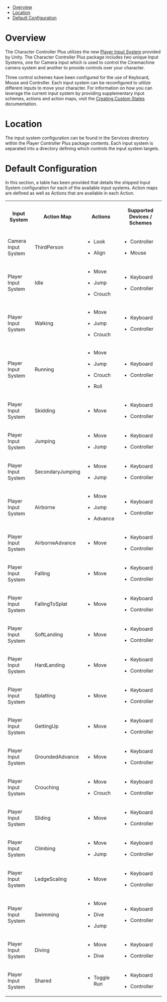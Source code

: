 
*   [Overview](#DefaultInputSystemMappings-Overview)
*   [Location](#DefaultInputSystemMappings-Location)
*   [Default Configuration](#DefaultInputSystemMappings-DefaultConfiguration)

Overview
========

The Character Controller Plus utilizes the new [Player Input System](https://docs.unity3d.com/Packages/com.unity.inputsystem@1.8/manual/index.md) provided by Unity. The Character Controller Plus package includes two unique Input Systems, one for Camera input which is used to control the Cinemachine camera system and another to provide controls over your character.

Three control schemes have been configured for the use of Keyboard, Mouse and Controller. Each input system can be reconfigured to utilize different inputs to move your character. For information on how you can leverage the current input system by providing supplementary input schemes, actions and action maps, visit the [Creating Custom States](Creating-Custom-States_10813474.md) documentation.

Location
========

The input system configuration can be found in the Services directory within the Player Controller Plus package contents. Each input system is separated into a directory defining which controls the input system targets.

Default Configuration
=====================

In this section, a table has been provided that details the shipped Input System configuration for each of the available input systems. Action maps are defined as well as Actions that are available in each Action.

<table data-table-width="760" data-layout="default" data-local-id="ba929c5b-0adb-458c-8ec8-495039fd9566" class="confluenceTable"><colgroup><col style="width: 167.0px;"><col style="width: 155.0px;"><col style="width: 172.0px;"><col style="width: 266.0px;"></colgroup><tbody><tr><th class="confluenceTh"><p><strong>Input System</strong></p></th><th class="confluenceTh"><p><strong>Action Map</strong></p></th><th class="confluenceTh"><p><strong>Actions</strong></p></th><th class="confluenceTh"><p><strong>Supported Devices / Schemes</strong></p></th></tr><tr><td class="confluenceTd"><p>Camera Input System</p></td><td class="confluenceTd"><p>ThirdPerson</p></td><td class="confluenceTd"><ul><li><p>Look</p></li><li><p>Align</p></li></ul></td><td class="confluenceTd"><ul><li><p>Controller</p></li><li><p>Mouse</p></li></ul></td></tr><tr><td class="confluenceTd"><p>Player Input System</p></td><td class="confluenceTd"><p>Idle</p></td><td class="confluenceTd"><ul><li><p>Move</p></li><li><p>Jump</p></li><li><p>Crouch</p></li></ul></td><td class="confluenceTd"><ul><li><p>Keyboard</p></li><li><p>Controller</p></li></ul></td></tr><tr><td class="confluenceTd"><p>Player Input System</p></td><td class="confluenceTd"><p>Walking</p></td><td class="confluenceTd"><ul><li><p>Move</p></li><li><p>Jump</p></li><li><p>Crouch</p></li></ul></td><td class="confluenceTd"><ul><li><p>Keyboard</p></li><li><p>Controller</p></li></ul></td></tr><tr><td class="confluenceTd"><p>Player Input System</p></td><td class="confluenceTd"><p>Running</p></td><td class="confluenceTd"><ul><li><p>Move</p></li><li><p>Jump</p></li><li><p>Crouch</p></li><li><p>Roll</p></li></ul></td><td class="confluenceTd"><ul><li><p>Keyboard</p></li><li><p>Controller</p></li></ul></td></tr><tr><td class="confluenceTd"><p>Player Input System</p></td><td class="confluenceTd"><p>Skidding</p></td><td class="confluenceTd"><ul><li><p>Move</p></li></ul></td><td class="confluenceTd"><ul><li><p>Keyboard</p></li><li><p>Controller</p></li></ul></td></tr><tr><td class="confluenceTd"><p>Player Input System</p></td><td class="confluenceTd"><p>Jumping</p></td><td class="confluenceTd"><ul><li><p>Move</p></li><li><p>Jump</p></li></ul></td><td class="confluenceTd"><ul><li><p>Keyboard</p></li><li><p>Controller</p></li></ul></td></tr><tr><td class="confluenceTd"><p>Player Input System</p></td><td class="confluenceTd"><p>SecondaryJumping</p></td><td class="confluenceTd"><ul><li><p>Move</p></li><li><p>Jump</p></li></ul></td><td class="confluenceTd"><ul><li><p>Keyboard</p></li><li><p>Controller</p></li></ul></td></tr><tr><td class="confluenceTd"><p>Player Input System</p></td><td class="confluenceTd"><p>Airborne</p></td><td class="confluenceTd"><ul><li><p>Move</p></li><li><p>Jump</p></li><li><p>Advance</p></li></ul></td><td class="confluenceTd"><ul><li><p>Keyboard</p></li><li><p>Controller</p></li></ul></td></tr><tr><td class="confluenceTd"><p>Player Input System</p></td><td class="confluenceTd"><p>AirborneAdvance</p></td><td class="confluenceTd"><ul><li><p>Move</p></li></ul></td><td class="confluenceTd"><ul><li><p>Keyboard</p></li><li><p>Controller</p></li></ul></td></tr><tr><td class="confluenceTd"><p>Player Input System</p></td><td class="confluenceTd"><p>Falling</p></td><td class="confluenceTd"><ul><li><p>Move</p></li></ul></td><td class="confluenceTd"><ul><li><p>Keyboard</p></li><li><p>Controller</p></li></ul></td></tr><tr><td class="confluenceTd"><p>Player Input System</p></td><td class="confluenceTd"><p>FallingToSplat</p></td><td class="confluenceTd"><ul><li><p>Move</p></li></ul></td><td class="confluenceTd"><ul><li><p>Keyboard</p></li><li><p>Controller</p></li></ul></td></tr><tr><td class="confluenceTd"><p>Player Input System</p></td><td class="confluenceTd"><p>SoftLanding</p></td><td class="confluenceTd"><ul><li><p>Move</p></li></ul></td><td class="confluenceTd"><ul><li><p>Keyboard</p></li><li><p>Controller</p></li></ul></td></tr><tr><td class="confluenceTd"><p>Player Input System</p></td><td class="confluenceTd"><p>HardLanding</p></td><td class="confluenceTd"><ul><li><p>Move</p></li></ul></td><td class="confluenceTd"><ul><li><p>Keyboard</p></li><li><p>Controller</p></li></ul></td></tr><tr><td class="confluenceTd"><p>Player Input System</p></td><td class="confluenceTd"><p>Splatting</p></td><td class="confluenceTd"><ul><li><p>Move</p></li></ul></td><td class="confluenceTd"><ul><li><p>Keyboard</p></li><li><p>Controller</p></li></ul></td></tr><tr><td class="confluenceTd"><p>Player Input System</p></td><td class="confluenceTd"><p>GettingUp</p></td><td class="confluenceTd"><ul><li><p>Move</p></li></ul></td><td class="confluenceTd"><ul><li><p>Keyboard</p></li><li><p>Controller</p></li></ul></td></tr><tr><td class="confluenceTd"><p>Player Input System</p></td><td class="confluenceTd"><p>GroundedAdvance</p></td><td class="confluenceTd"><ul><li><p>Move</p></li></ul></td><td class="confluenceTd"><ul><li><p>Keyboard</p></li><li><p>Controller</p></li></ul></td></tr><tr><td class="confluenceTd"><p>Player Input System</p></td><td class="confluenceTd"><p>Crouching</p></td><td class="confluenceTd"><ul><li><p>Move</p></li><li><p>Crouch</p></li></ul></td><td class="confluenceTd"><ul><li><p>Keyboard</p></li><li><p>Controller</p></li></ul></td></tr><tr><td class="confluenceTd"><p>Player Input System</p></td><td class="confluenceTd"><p>Sliding</p></td><td class="confluenceTd"><ul><li><p>Move</p></li></ul></td><td class="confluenceTd"><ul><li><p>Keyboard</p></li><li><p>Controller</p></li></ul></td></tr><tr><td class="confluenceTd"><p>Player Input System</p></td><td class="confluenceTd"><p>Climbing</p></td><td class="confluenceTd"><ul><li><p>Move</p></li><li><p>Jump</p></li></ul></td><td class="confluenceTd"><ul><li><p>Keyboard</p></li><li><p>Controller</p></li></ul></td></tr><tr><td class="confluenceTd"><p>Player Input System</p></td><td class="confluenceTd"><p>LedgeScaling</p></td><td class="confluenceTd"><ul><li><p>Move</p></li></ul></td><td class="confluenceTd"><ul><li><p>Keyboard</p></li><li><p>Controller</p></li></ul></td></tr><tr><td class="confluenceTd"><p>Player Input System</p></td><td class="confluenceTd"><p>Swimming</p></td><td class="confluenceTd"><ul><li><p>Move</p></li><li><p>Dive</p></li><li><p>Jump</p></li></ul></td><td class="confluenceTd"><ul><li><p>Keyboard</p></li><li><p>Controller</p></li></ul></td></tr><tr><td class="confluenceTd"><p>Player Input System</p></td><td class="confluenceTd"><p>Diving</p></td><td class="confluenceTd"><ul><li><p>Move</p></li><li><p>Dive</p></li></ul></td><td class="confluenceTd"><ul><li><p>Keyboard</p></li><li><p>Controller</p></li></ul></td></tr><tr><td class="confluenceTd"><p>Player Input System</p></td><td class="confluenceTd"><p>Shared</p></td><td class="confluenceTd"><ul><li><p>Toggle Run</p></li></ul></td><td class="confluenceTd"><ul><li><p>Keyboard</p></li><li><p>Controller</p></li></ul></td></tr></tbody></table>